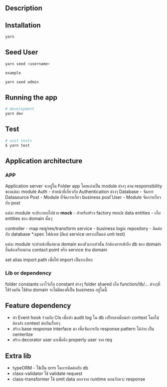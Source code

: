 
## Description

## Installation

```bash
yarn
```

## Seed User
```bash
yarn seed <username>

example

yarn seed admin
```

## Running the app

```bash
# development
yarn dev

```

## Test

```bash
# unit tests
$ yarn test
```

## Application architecture

### APP
Application server จะอยู่ใน Folder app
โดยแบ่งเป็น module ต่างๆ ตาม responsibility ของแต่ละ module
Auth - ทำหน้าที่เกี่ยวกับ Authenticaiton ต่างๆ
Database - จัดการ Datasource
Post - Module ที่จัดการเกี่ยว business post
๊User - Module จัดการเกี่ยวกับ post

แต่ละ module จะประกอบไปด้วย
__mock__ - สำหรับสร้าง factory mock data
entities - เก็บ entities ของ domain นั้นๆ

controller - map req/res/transform
service - business logic
repository - ติดต่อกับ database
*.spec ไฟล์เทส (มีแค่ service เพราะเป็นแค่ unit test)

แต่ละ module จะทำหน้าที่แค่ตาม domain ของตัวเองเท่านั้น ถ้าต้องการเข้าถึง db ของ domain อื่นต้องเรียกผ่าน contact point หรือ service ข้าม domain

set alias import path เพื่อให้ import เป็นระเบียบ

### Lib or dependency
folder constants เอาไว้เก็บ constant ต่างๆ
folder shared เก็บ function/lib/... ต่างๆที่ใช้ร่วมกัน ใช้ข้าม domain จะไม่มีของที่เป็น business อยู่ในนี้

## Feature dependency
- ทำ Event hook ร่วมกับ Cls เพื่อทำ audit log ใน db เปรียบเหมือนทำ context โดยไม่ต้องส่ง context ต่อกันเรื่อยๆ
- สร้าง base response interface มา เพื่อจัดการกับ response pattern ได้ง่าย เป็น centerilze
- สร้าง decorator user มาเพื่อดึง property user จาก req 

## Extra lib
- typeORM - ใช้เป็น orm ในการติดต่อกับ db
- class-validator ใช้ validate request
- class-transformer ใช้ omit data ออกจาก runtime ตอนจังหวะ response
